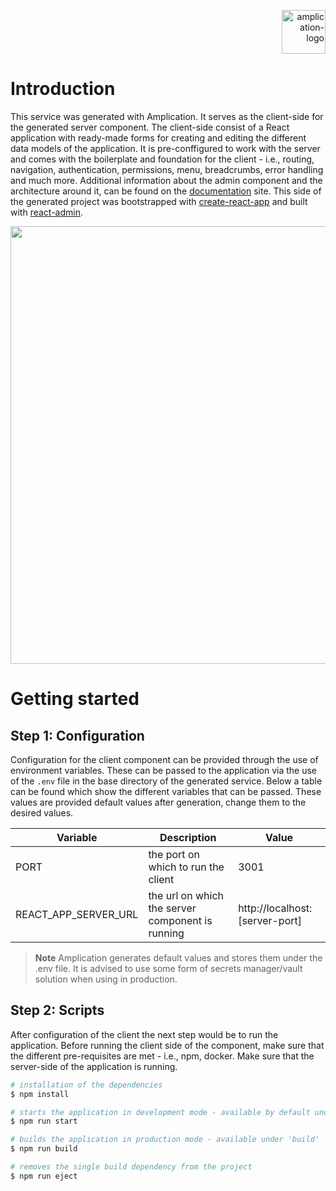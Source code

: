 <p align="right">
  <a href="https://amplication.com" target="_blank">
    <img alt="amplication-logo" height="70" alt="Amplication Logo" src="https://amplication.com/images/logo.svg"/>
  </a>
</p>

# Introduction

This service was generated with Amplication. It serves as the client-side for the generated server component. The client-side consist of a React application with ready-made forms for creating and editing the different data models of the application. It is pre-conffigured to work with the server and comes with the boilerplate and foundation for the client - i.e., routing, navigation, authentication, permissions, menu, breadcrumbs, error handling and much more. Additional information about the admin component and the architecture around it, can be found on the [documentation](https://docs.amplication.com/guides/getting-started) site. This side of the generated project was bootstrapped with [create-react-app](https://github.com/facebook/create-react-app) and built with [react-admin](https://marmelab.com/react-admin/).


<p align="center">
  <img src="https://d33wubrfki0l68.cloudfront.net/2615bedd21c48089ab38a099bad9638b28879511/091b4/assets/images/admin-ui-9b6590728393d532ad798e9dc14138ac.png" width="700px">
</p>

# Getting started

## Step 1: Configuration

Configuration for the client component can be provided through the use of environment variables. These can be passed to the application via the use of the `.env` file in the base directory of the generated service. Below a table can be found which show the different variables that can be passed. These values are provided default values after generation, change them to the desired values.

| Variable             | Description                                      | Value                           |
| -------------------- | ------------------------------------------------ |  ------------------------------ |
| PORT                 | the port on which to run the client              | 3001                            |
| REACT_APP_SERVER_URL | the url on which the server component is running | http://localhost:[server-port]  |

> **Note**
> Amplication generates default values and stores them under the .env file. It is advised to use some form of secrets manager/vault solution when using in production. 


## Step 2: Scripts

After configuration of the client the next step would be to run the application. Before running the client side of the component, make sure that the different pre-requisites are met - i.e., npm, docker. Make sure that the server-side of the application is running.

```sh
# installation of the dependencies
$ npm install

# starts the application in development mode - available by default under http://localhost:3001 with a pre-configured user with the username "admin" and password "admin"
$ npm run start

# builds the application in production mode - available under 'build'
$ npm run build

# removes the single build dependency from the project
$ npm run eject
```
